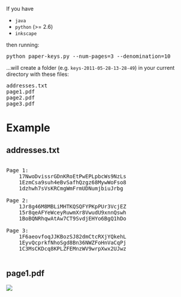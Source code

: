 
If you have

  * <code>java</code>
  * <code>python</code> (>= 2.6)
  * <code>inkscape</code>

then running:
<pre>
python paper-keys.py --num-pages=3 --denomination=10
</pre>

...will create a folder (e.g. <code>keys-2011-05-28-13-28-49</code>) in your current directory with these files:
<pre>
addresses.txt
page1.pdf
page2.pdf
page3.pdf
</pre>

# Example

## addresses.txt
<pre>

Page 1:
    17NwoDvissrGDnKRoEtPwEPLpbcWs9NzLs
    1EzmCsa9suh4eBvSafhQzgz68MywWoFso8
    1dzhwh7sVsKRCmgWmFrmUDNumjbiuJrbg

Page 2:
    1Jr8g46M8MBLiMHTKQSQFYPKpPUr3VcjEZ
    15r8qeAFYeWceyRuwmXr8VwudU9xnnQswh
    1BoBQNRhqwAtAw7CT9SvdjEHYo6BgQ1hDo

Page 3:
    1F6aeovfoqJJKBozSJ82dmCtcRXjYQkehL
    1EyvQcprkfNhoSgd8Bn36NWZFoHnVaCqPj
    1C3MsCKDcq8KPLZFEMnzWV9wrpXwx2UJwz

</pre>

## page1.pdf

![](//github.com/bitcoin-labs/paper-keys/raw/master/documentation/page1.png)
